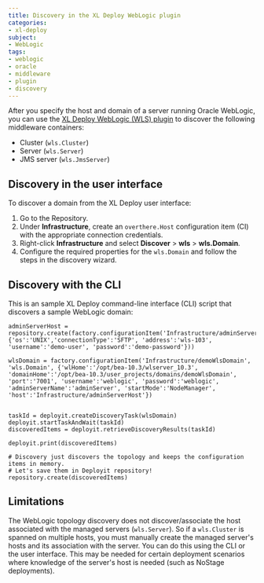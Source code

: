 ```yaml
---
title: Discovery in the XL Deploy WebLogic plugin
categories:
- xl-deploy
subject:
- WebLogic
tags:
- weblogic
- oracle
- middleware
- plugin
- discovery
---
```


After you specify the host and domain of a server running Oracle WebLogic, you can use the [XL Deploy WebLogic (WLS) plugin](/xl-deploy/concept/weblogic-plugin.html) to discover the following middleware containers:

* Cluster (`wls.Cluster`)
* Server (`wls.Server`)
* JMS server (`wls.JmsServer`)

## Discovery in the user interface

To discover a domain from the XL Deploy user interface:

1. Go to the Repository.
1. Under **Infrastructure**, create an `overthere.Host` configuration item (CI) with the appropriate connection credentials.
1. Right-click **Infrastructure** and select **Discover** > **wls** > **wls.Domain**.
1. Configure the required properties for the `wls.Domain` and follow the steps in the discovery wizard.

## Discovery with the CLI

This is an sample XL Deploy command-line interface (CLI) script that discovers a sample WebLogic domain:

	adminServerHost = repository.create(factory.configurationItem('Infrastructure/adminServerHost','overthere.SshHost', {'os':'UNIX','connectionType':'SFTP', 'address':'wls-103', 'username':'demo-user', 'password':'demo-password'}))

	wlsDomain = factory.configurationItem('Infrastructure/demoWlsDomain', 'wls.Domain', {'wlHome':'/opt/bea-10.3/wlserver_10.3', 'domainHome':'/opt/bea-10.3/user_projects/domains/demoWlsDomain', 'port':'7001', 'username':'weblogic', 'password':'weblogic', 'adminServerName':'adminServer', 'startMode':'NodeManager', 'host':'Infrastructure/adminServerHost'})


    taskId = deployit.createDiscoveryTask(wlsDomain)
    deployit.startTaskAndWait(taskId)
    discoveredItems = deployit.retrieveDiscoveryResults(taskId)

	deployit.print(discoveredItems)

	# Discovery just discovers the topology and keeps the configuration items in memory. 
	# Let's save them in Deployit repository!
	repository.create(discoveredItems)

## Limitations

The WebLogic topology discovery does not discover/associate the host associated with the managed servers (`wls.Server`). So if a `wls.Cluster` is spanned on multiple hosts, you must manually create the managed server's hosts and its association with the server. You can do this using the CLI or the user interface. This may be needed for certain deployment scenarios where knowledge of the server's host is needed (such as NoStage deployments). 
